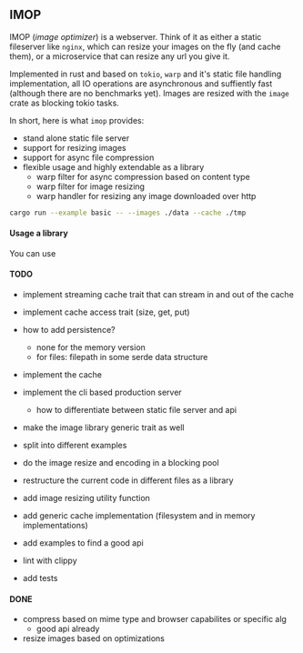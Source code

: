 ## IMOP

IMOP (_image optimizer_) is a webserver. Think of it as either a static fileserver like `nginx`, which can resize your images on the fly (and cache them), or a microservice that can resize any url you give it.

Implemented in rust and based on `tokio`, `warp` and it's static file handling implementation, all IO operations are asynchronous and suffiently fast (although there are no benchmarks yet). Images are resized with the `image` crate as blocking tokio tasks.

In short, here is what `imop` provides:

- stand alone static file server
- support for resizing images
- support for async file compression
- flexible usage and highly extendable as a library
  - warp filter for async compression based on content type
  - warp filter for image resizing
  - warp handler for resizing any image downloaded over http

```bash
cargo run --example basic -- --images ./data --cache ./tmp
```

#### Usage a library

You can use

#### TODO
- implement streaming cache trait that can stream in and out of the cache

- implement cache access trait (size, get, put)
- how to add persistence?
    - none for the memory version
    - for files: filepath in some serde data structure
- implement the cache

- implement the cli based production server
  - how to differentiate between static file server and api

- make the image library generic trait as well
- split into different examples
- do the image resize and encoding in a blocking pool

- restructure the current code in different files as a library
- add image resizing utility function
- add generic cache implementation (filesystem and in memory implementations)
- add examples to find a good api
- lint with clippy
- add tests

#### DONE
- compress based on mime type and browser capabilites or specific alg
  - good api already
- resize images based on optimizations


